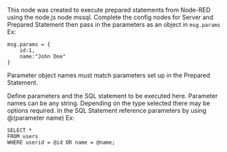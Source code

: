 This node was created to execute prepared statements from Node-RED using the node.js node mssql. Complete the config nodes for Server and Prepared Statement then pass in the parameters as an object in `msg.params` Ex:
```
msg.params = {
    id:1,
    name:"John Doe"
}
```
Parameter object names must match parameters set up in the Prepared Statement.

Define parameters and the SQL statement to be executed here. Parameter names can be any string. Depending on the type selected there may be options required. In the SQL Statement reference parameters by using @(parameter name) Ex:
```
SELECT *
FROM users
WHERE userid = @id OR name = @name;
```